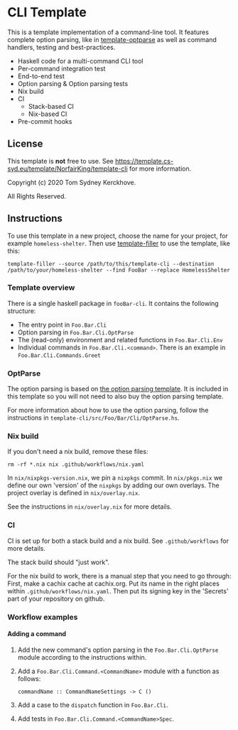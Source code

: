# CLI Template

This is a template implementation of a command-line tool.
It features complete option parsing, like in [template-optparse](https://github.com/NorfairKing/template-optparse) as well as command handlers, testing and best-practices.

* Haskell code for a multi-command CLI tool
* Per-command integration test
* End-to-end test
* Option parsing & Option parsing tests
* Nix build
* CI
  * Stack-based CI
  * Nix-based CI
* Pre-commit hooks

## License

This template is **not** free to use.
See https://template.cs-syd.eu/template/NorfairKing/template-cli for more information.

Copyright (c) 2020 Tom Sydney Kerckhove.

All Rights Reserved.

## Instructions

To use this template in a new project, choose the name for your project, for example `homeless-shelter`.
Then use [template-filler](https://github.com/NorfairKing/template-filler) to use the template, like this:

```
template-filler --source /path/to/this/template-cli --destination /path/to/your/homeless-shelter --find FooBar --replace HomelessShelter
```

### Template overview

There is a single haskell package in `fooBar-cli`.
It contains the following structure:

- The entry point in `Foo.Bar.Cli`
- Option parsing in `Foo.Bar.Cli.OptParse`
- The (read-only) environment and related functions in `Foo.Bar.Cli.Env`
- Individual commands in `Foo.Bar.Cli.<command>`. There is an example in `Foo.Bar.Cli.Commands.Greet`

### OptParse

The option parsing is based on [the option parsing template](https://github.com/NorfairKing/template-optparse).
It is included in this template so you will not need to also buy the option parsing template.

For more information about how to use the option parsing, follow the instructions in `template-cli/src/Foo/Bar/Cli/OptParse.hs`.

### Nix build

If you don't need a nix build, remove these files:

```
rm -rf *.nix nix .github/workflows/nix.yaml
```

In `nix/nixpkgs-version.nix`, we pin a `nixpkgs` commit.
In `nix/pkgs.nix` we define our own 'version' of the `nixpkgs` by adding our own overlays.
The project overlay is defined in `nix/overlay.nix`.

See the instructions in `nix/overlay.nix` for more details.

### CI

CI is set up for both a stack build and a nix build.
See `.github/workflows` for more details.

The stack build should "just work".

For the nix build to work, there is a manual step that you need to go through:
First, make a cachix cache at cachix.org.
Put its name in the right places within `.github/workflows/nix.yaml`.
Then put its signing key in the 'Secrets' part of your repository on github.

### Workflow examples

#### Adding a command

1. Add the new command's option parsing in the `Foo.Bar.Cli.OptParse` module according to the instructions within.

2. Add a `Foo.Bar.Cli.Command.<CommandName>` module with a function as follows:

   ```
   commandName :: CommandNameSettings -> C ()
   ```

3. Add a case to the `dispatch` function in `Foo.Bar.Cli`.
4. Add tests in `Foo.Bar.Cli.Command.<CommandName>Spec`.

